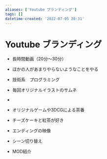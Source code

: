 ```yaml
---
aliases: ['Youtube ブランディング']
tags: []
datetime-created: '2022-07-05 20:31'
---
```


# Youtube ブランディング
- 長時間動画（20分～30分）
- ほかの人があまりやらないようなことをやる
- 技術系　プログラミング
- 毎回オリジナルイラストのサムネ
- 
- オリジナルゲームや3DCGによる茶番
- チーズケーキと紅茶が好き


- エンディングの映像
- シーン切り替え
- MOD紹介